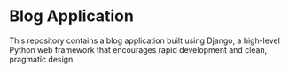# Blog Application

This repository contains a blog application built using Django, a high-level Python web framework that encourages rapid development and clean, pragmatic design.
